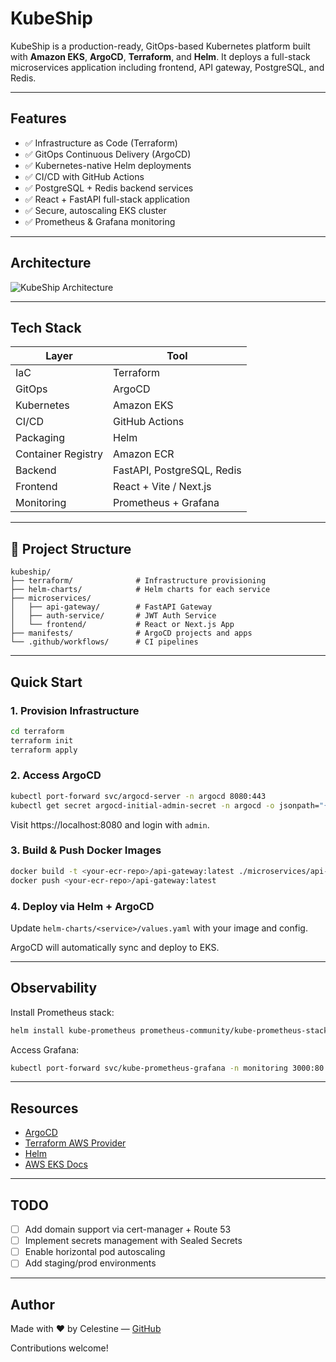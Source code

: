 
# KubeShip

KubeShip is a production-ready, GitOps-based Kubernetes platform built with **Amazon EKS**, **ArgoCD**, **Terraform**, and **Helm**. It deploys a full-stack microservices application including frontend, API gateway, PostgreSQL, and Redis.

---

## Features

- ✅ Infrastructure as Code (Terraform)
- ✅ GitOps Continuous Delivery (ArgoCD)
- ✅ Kubernetes-native Helm deployments
- ✅ CI/CD with GitHub Actions
- ✅ PostgreSQL + Redis backend services
- ✅ React + FastAPI full-stack application
- ✅ Secure, autoscaling EKS cluster
- ✅ Prometheus & Grafana monitoring

---

## Architecture

![KubeShip Architecture](./kubeship_architecture_diagram.png)

---

## Tech Stack

| Layer         | Tool                        |
|---------------|-----------------------------|
| IaC           | Terraform                   |
| GitOps        | ArgoCD                      |
| Kubernetes    | Amazon EKS                  |
| CI/CD         | GitHub Actions              |
| Packaging     | Helm                        |
| Container Registry | Amazon ECR             |
| Backend       | FastAPI, PostgreSQL, Redis  |
| Frontend      | React + Vite / Next.js      |
| Monitoring    | Prometheus + Grafana        |

---

## 📁 Project Structure

```
kubeship/
├── terraform/              # Infrastructure provisioning
├── helm-charts/            # Helm charts for each service
├── microservices/
│   ├── api-gateway/        # FastAPI Gateway
│   ├── auth-service/       # JWT Auth Service
│   └── frontend/           # React or Next.js App
├── manifests/              # ArgoCD projects and apps
└── .github/workflows/      # CI pipelines
```

---

## Quick Start

### 1. Provision Infrastructure

```bash
cd terraform
terraform init
terraform apply
```

### 2. Access ArgoCD

```bash
kubectl port-forward svc/argocd-server -n argocd 8080:443
kubectl get secret argocd-initial-admin-secret -n argocd -o jsonpath="{.data.password}" | base64 -d
```

Visit https://localhost:8080 and login with `admin`.

### 3. Build & Push Docker Images

```bash
docker build -t <your-ecr-repo>/api-gateway:latest ./microservices/api-gateway
docker push <your-ecr-repo>/api-gateway:latest
```

### 4. Deploy via Helm + ArgoCD

Update `helm-charts/<service>/values.yaml` with your image and config.

ArgoCD will automatically sync and deploy to EKS.

---

## Observability

Install Prometheus stack:

```bash
helm install kube-prometheus prometheus-community/kube-prometheus-stack -n monitoring --create-namespace
```

Access Grafana:

```bash
kubectl port-forward svc/kube-prometheus-grafana -n monitoring 3000:80
```

---

## Resources

- [ArgoCD](https://argo-cd.readthedocs.io/)
- [Terraform AWS Provider](https://registry.terraform.io/providers/hashicorp/aws)
- [Helm](https://helm.sh/)
- [AWS EKS Docs](https://docs.aws.amazon.com/eks/latest/userguide/what-is-eks.html)

---

## TODO

- [ ] Add domain support via cert-manager + Route 53
- [ ] Implement secrets management with Sealed Secrets
- [ ] Enable horizontal pod autoscaling
- [ ] Add staging/prod environments

---

## Author

Made with ❤️ by Celestine — [GitHub](https://github.com/celestn1)

Contributions welcome!
